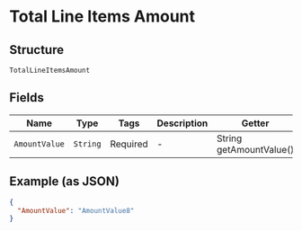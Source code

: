 
# Total Line Items Amount

## Structure

`TotalLineItemsAmount`

## Fields

| Name | Type | Tags | Description | Getter | Setter |
|  --- | --- | --- | --- | --- | --- |
| `AmountValue` | `String` | Required | - | String getAmountValue() | setAmountValue(String amountValue) |

## Example (as JSON)

```json
{
  "AmountValue": "AmountValue8"
}
```

